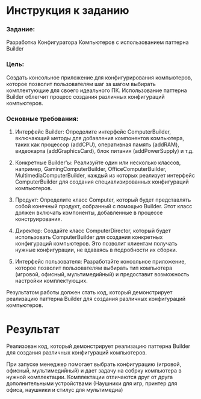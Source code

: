 # Инструкция к заданию

### Задание:
Разработка Конфигуратора Компьютеров с использованием паттерна Builder

### Цель:

Создать консольное приложение для конфигурирования компьютеров, которое позволит пользователям шаг за шагом выбирать комплектующие для своего идеального ПК. Использование паттерна Builder облегчит процесс создания различных конфигураций компьютеров.

### Основные требования:

1. Интерфейс Builder: Определите интерфейс ComputerBuilder, включающий методы для добавления компонентов компьютера, таких как процессор (addCPU), оперативная память (addRAM), видеокарта (addGraphicsCard), блок питания (addPowerSupply) и т.д.

2. Конкретные Builder'ы: Реализуйте один или несколько классов, например, GamingComputerBuilder, OfficeComputerBuilder, MultimediaComputerBuilder, каждый из которых реализует интерфейс ComputerBuilder для создания специализированных конфигураций компьютеров.

3. Продукт: Определите класс Computer, который будет представлять собой конечный продукт, собранный с помощью Builder. Этот класс должен включать компоненты, добавленные в процессе конструирования.

4. Директор: Создайте класс ComputerDirector, который будет использовать ComputerBuilder для создания конкретных конфигураций компьютеров. Это позволит клиентам получать нужные конфигурации, не вдаваясь в подробности их сборки.

5. Интерфейс пользователя: Разработайте консольное приложение, которое позволит пользователям выбирать тип компьютера (игровой, офисный, мультимедийный) и предоставит возможность настройки комплектующих.

Результатом работы должен стать код, который демонстрирует реализацию паттерна Builder для создания различных конфигураций компьютеров.

# Результат
Реализован код, который демонстрирует реализацию паттерна Builder для создания различных конфигураций компьютеров.

При запуске менеджер помогает выбрать конфигурацию (игровой, офисный, мультимедийный) и дает задачу на собрку компьютера в нужной комплектации. 
Комплектации отличаются друг от друга дополнительными устройствами (Наушники для игр, принтер для офиса, наушники и стилус для мультимедиа)

